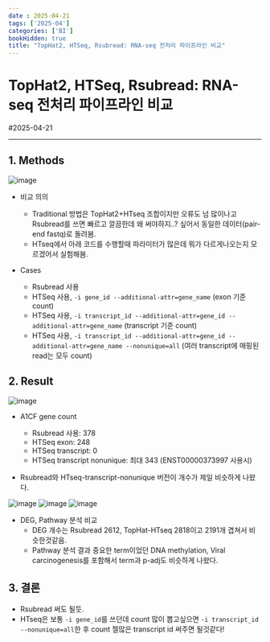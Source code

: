 ```yaml
---
date : 2025-04-21
tags: ['2025-04']
categories: ['BI']
bookHidden: true
title: "TopHat2, HTSeq, Rsubread: RNA-seq 전처리 파이프라인 비교"
---
```


# TopHat2, HTSeq, Rsubread: RNA-seq 전처리 파이프라인 비교

#2025-04-21

---

## 1. Methods

![image](https://github.com/user-attachments/assets/8cab1315-1ed9-4046-85c8-28ddbb813166)

- 비교 의의
  - Traditional 방법은 TopHat2+HTseq 조합이지만 오류도 넘 많이나고 Rsubread를 쓰면 빠르고 깔끔한데 왜 써야하지..? 싶어서 동일한 데이터(pair-end fastq)로 돌려봄.
  - HTseq에서 아래 코드를 수행할때 파라미터가 많은데 뭐가 다르게나오는지 모르겠어서 실험해봄.

- Cases
  - Rsubread 사용
  - HTSeq 사용, `-i gene_id --additional-attr=gene_name` (exon 기준 count)
  - HTSeq 사용, `-i transcript_id --additional-attr=gene_id --additional-attr=gene_name` (transcript 기준 count)
  - HTSeq 사용, `-i transcript_id --additional-attr=gene_id --additional-attr=gene_name --nonunique=all` (여러 transcript에 매핑된 read는 모두 count)


## 2. Result

![image](https://github.com/user-attachments/assets/85251a62-07d9-41c0-bd0c-f6e44507c262)

- A1CF gene count
  - Rsubread 사용: 378
  - HTSeq exon: 248
  - HTSeq transcript: 0
  - HTSeq transcript nonunique: 최대 343 (ENST00000373997 사용시)

- Rsubread와 HTseq-transcript-nonunique 버전이 개수가 제일 비슷하게 나왔다.

![image](https://github.com/user-attachments/assets/d06f3a58-d983-4c9c-a880-30a23bfe8393)
![image](https://github.com/user-attachments/assets/b8ebdb9d-245f-4598-82f4-867d38e94f48)
![image](https://github.com/user-attachments/assets/17152795-14d6-45a8-9787-ed40ce1ed904)

- DEG, Pathway 분석 비교
  - DEG 개수는 Rsubread 2612, TopHat-HTseq 2818이고 2191개 겹쳐서 비슷한것같음.
  - Pathway 분석 결과 중요한 term이었던 DNA methylation, Viral carcinogenesis를 포함해서 term과 p-adj도 비슷하게 나왔다.


## 3. 결론

- Rsubread 써도 될듯.
- HTseq은 보통 `-i gene_id`를 쓰던데 count 많이 뽑고싶으면 `-i transcript_id --nonunique=all`한 후 count 젤많은 transcript id 써주면 될것같다!




